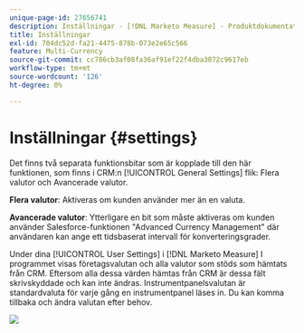 ```yaml
---
unique-page-id: 27656741
description: Inställningar - [!DNL Marketo Measure] - Produktdokumentation
title: Inställningar
exl-id: 704dc52d-fa21-4475-878b-073e2e65c566
feature: Multi-Currency
source-git-commit: cc786cb3af08fa36af91ef22f4dba3072c9617eb
workflow-type: tm+mt
source-wordcount: '126'
ht-degree: 0%

---
```


# Inställningar {#settings}

Det finns två separata funktionsbitar som är kopplade till den här funktionen, som finns i CRM:n [!UICONTROL General Settings] flik: Flera valutor och Avancerade valutor.

**Flera valutor**: Aktiveras om kunden använder mer än en valuta.

**Avancerade valutor**: Ytterligare en bit som måste aktiveras om kunden använder Salesforce-funktionen &quot;Advanced Currency Management&quot; där användaren kan ange ett tidsbaserat intervall för konverteringsgrader.

Under dina [!UICONTROL User Settings] i [!DNL Marketo Measure] I programmet visas företagsvalutan och alla valutor som stöds som hämtats från CRM. Eftersom alla dessa värden hämtas från CRM är dessa fält skrivskyddade och kan inte ändras. Instrumentpanelsvalutan är standardvaluta för varje gång en instrumentpanel läses in. Du kan komma tillbaka och ändra valutan efter behov.

![](assets/one-1.png)
